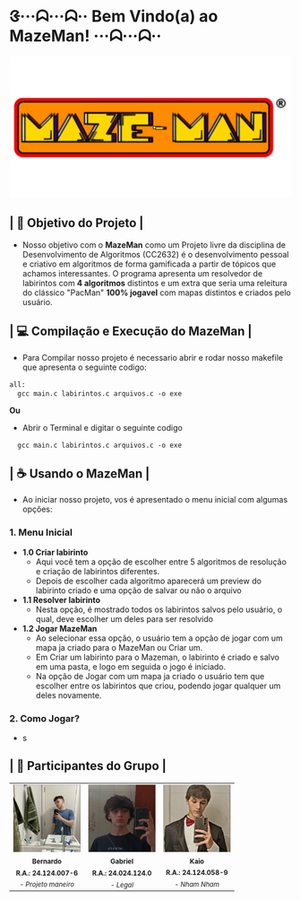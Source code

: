 # ᱝ···ᗣ···ᗣ·· Bem Vindo(a) ao MazeMan! ···ᗣ···ᗣ··

<img src= "img/image (15).png" width = 600>

## | 🚀 Objetivo do Projeto | 
-  Nosso objetivo com o <b>MazeMan</b> como um Projeto livre da disciplina de Desenvolvimento de Algoritmos (CC2632) é o desenvolvimento pessoal e criativo em algoritmos de forma gamificada a partir de tópicos que achamos interessantes. O programa apresenta um resolvedor de labirintos com <b>4 algoritmos</b> distintos e um extra que seria uma releitura do clássico "PacMan" <b>100% jogavel</b> com mapas distintos e criados pelo usuário. 


## | 💻 Compilação e Execução do MazeMan | 
-  Para Compilar nosso projeto é necessario abrir e rodar nosso makefile que apresenta o seguinte codigo:
  ```
  all:
	gcc main.c labirintos.c arquivos.c -o exe
  ```
**Ou**
-  Abrir o Terminal e digitar o seguinte codigo
  ```
	gcc main.c labirintos.c arquivos.c -o exe
  ```

## | ☕ Usando o MazeMan |
-  Ao iniciar nosso projeto, vos é apresentado o menu inicial com algumas opções:
  ### 1. Menu Inicial
-	**1.0 Criar labirinto**
	-	Aqui você tem a opção de escolher entre 5 algoritmos de resolução e criação de labirintos diferentes.
 	-	Depois de escolher cada algoritmo aparecerá um preview do labirinto criado e uma opção de salvar ou não o arquivo
-	**1.1 Resolver labirinto**
	-	Nesta opção, é mostrado todos os labirintos salvos pelo usuário, o qual, deve escolher um deles para ser resolvido
-	**1.2 Jogar MazeMan**
	-	Ao selecionar essa opção, o usuário tem a opção de jogar com um mapa ja criado para o MazeMan ou Criar um.
   	-	Em Criar um labirinto para o Mazeman, o labirinto é criado e salvo em uma pasta, e logo em seguida o jogo é iniciado.
	-	Na opção de Jogar com um mapa ja criado o usuário tem que escolher entre os labirintos que criou, podendo jogar qualquer um deles novamente.
  ### 2. Como Jogar? 
-	s

## | 🤝 Participantes do Grupo |
<table>
  <tr>
    <td align="center">
        <img src="img/mano bernas.PNG" width="120px;" alt="Foto do Bernardo"/><br>
        <sub>
          <b>Bernardo</b>
          <br>
          <b>R.A.: 24.124.007-6</b>
          <br>
            <cite>- Projeto maneiro </cite>
        </sub>
    </td>
    <td align="center">
        <img src="img/eu.PNG" width="120px;" alt="Foto do Gabriel"/><br>
        <sub>
          <b>Gabriel</b>
          <br>
          <b>R.A.: 24.024.124.0</b>
          <br>
          <cite>- Legal </cite>
        </sub>
    </td>
    <td align="center">
        <img src="img/kaio.PNG" width="120px;" alt="Foto do Kaio"/><br>
        <sub>
          <b>Kaio</b>
          <br>
          <b>R.A.: 24.124.058-9</b>
          <br>
          <cite>- Nham Nham </cite>
        </sub>
    </td>
  </tr>
</table>
